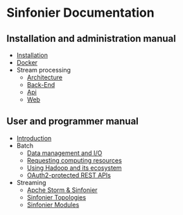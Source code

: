 # Sinfonier Documentation

## Installation and administration manual
+ [Installation](installation_and_administration_manual/installation.md)
+ [Docker](installation_and_administration_manual/docker.md)
+ Stream processing
    + [Architecture](installation_and_administration_manual/streaming/stream_processing_sinfonier_architecture.md)
    + [Back-End](installation_and_administration_manual/streaming/stream_processing_sinfonier_backend.md)
    + [Api](installation_and_administration_manual/streaming/stream_processing_sinfonier_api.md)
    + [Web](installation_and_administration_manual/streaming/stream_processing_sinfonier_drawer.md)

## User and programmer manual 
+ [Introduction](user_and_programmer_manual/introduction.md)
+ Batch
    + [Data management and I/O](user_and_programmer_manual/batch/data_management_and_io.md)
    + [Requesting computing resources](user_and_programmer_manual/batch/request_computing_resources.md)
    + [Using Hadoop and its ecosystem](user_and_programmer_manual/batch/using_hadoop_and_ecosystem.md)
    + [OAuth2-protected REST APIs](user_and_programmer_manual/batch/oauth2_rest_apis.md)
+ Streaming
    + [Apche Storm & Sinfonier](user_and_programmer_manual/streaming/stream_processing_storm_sinfonier.md)
    + [Sinfonier Topologies](user_and_programmer_manual/streaming/stream_processing_sinfonier_topologies.md)
    + [Sinfonier Modules](user_and_programmer_manual/streaming/stream_processing_sinfonier_modules.md)


